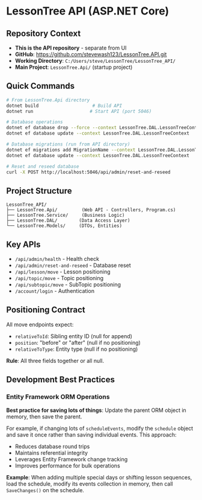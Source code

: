 # LessonTree API (ASP.NET Core)

## Repository Context
- **This is the API repository** - separate from UI
- **GitHub**: https://github.com/stevewash123/LessonTree.API.git
- **Working Directory**: `C:/Users/steve/LessonTree/LessonTree_API/`
- **Main Project**: `LessonTree.Api/` (startup project)

## Quick Commands
```bash
# From LessonTree.Api directory
dotnet build                    # Build API
dotnet run                     # Start API (port 5046)

# Database operations  
dotnet ef database drop --force --context LessonTree.DAL.LessonTreeContext
dotnet ef database update --context LessonTree.DAL.LessonTreeContext

# Database migrations (run from API directory)
dotnet ef migrations add MigrationName --context LessonTree.DAL.LessonTreeContext --project ../LessonTree.DAL
dotnet ef database update --context LessonTree.DAL.LessonTreeContext

# Reset and reseed database
curl -X POST http://localhost:5046/api/admin/reset-and-reseed
```

## Project Structure
```
LessonTree_API/
├── LessonTree.Api/         (Web API - Controllers, Program.cs)
├── LessonTree.Service/     (Business Logic)
├── LessonTree.DAL/        (Data Access Layer)
└── LessonTree.Models/     (DTOs, Entities)
```

## Key APIs
- `/api/admin/health` - Health check
- `/api/admin/reset-and-reseed` - Database reset
- `/api/lesson/move` - Lesson positioning
- `/api/topic/move` - Topic positioning  
- `/api/subtopic/move` - SubTopic positioning
- `/account/login` - Authentication

## Positioning Contract
All move endpoints expect:
- `relativeToId`: Sibling entity ID (null for append)
- `position`: "before" or "after" (null if no positioning)
- `relativeToType`: Entity type (null if no positioning)

**Rule**: All three fields together or all null.

## Development Best Practices

### Entity Framework ORM Operations
**Best practice for saving lots of things**: Update the parent ORM object in memory, then save the parent. 

For example, if changing lots of `scheduleEvents`, modify the `schedule` object and save it once rather than saving individual events. This approach:
- Reduces database round trips
- Maintains referential integrity
- Leverages Entity Framework change tracking
- Improves performance for bulk operations

**Example**: When adding multiple special days or shifting lesson sequences, load the schedule, modify its events collection in memory, then call `SaveChanges()` on the schedule.